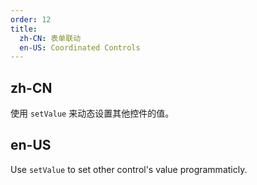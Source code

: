 ```yaml
---
order: 12
title:
  zh-CN: 表单联动
  en-US: Coordinated Controls
---
```


## zh-CN

使用 `setValue` 来动态设置其他控件的值。

## en-US

Use `setValue` to set other control's value programmaticly.
